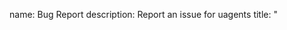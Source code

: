 name: Bug Report
description: Report an issue for uagents
title: "<title>"
body:
  - type: markdown
    attributes:
      value: |
        Thanks for taking the time to report a bug in uAgents! We appreciate your contribution to improving the library.
  - type: checkboxes
    id: prerequisites
    attributes:
      label: Prerequisites
      description: Please confirm before submitting any new bug report:
      options:
          required: true
        - label: I checked the [existing issues](https://github.com/fetchai/uAgents/issues) and made sure there are no similar bug report. 
          required: true
  - type: dropdown
    id: category
    attributes:
      label: Category
      description: Select the category that best describes the bug.
      options:
        - label: Bug (unexpected behavior)
        - label: Documentation Issue (error or unclear information in docs)
        - label: Other
      validations:
        required: true
  - type: textarea
    id: description
    attributes:
      label: Describe the Issue
      description: Please provide a clear and concise description of the bug you encountered.
      placeholder: What went wrong?
      validations:
        required: true
  - type: textarea
    id: expected_behavior
    attributes:
      label: Expected Behavior
      description: Explain what you expected to happen in this situation.
      validations:
        required: false
  - type: textarea
    id: steps_to_reproduce
    attributes:
      label: Steps to Reproduce (Optional)
      description: If possible, provide detailed steps that consistently reproduce the bug. This will help us pinpoint the problem and fix it as soon as possible.
      validations:
        required: false
  - type: textarea
    id: version
    attributes:
      label: uAgents Version
      description: Which version of uAgents were you using? Please enter the version number here.
      validations:
        required: true
  - type: textarea
    id: environment
    attributes:
      label: Environment Details (Optional)
      description: Provide any relevant information about your environment, such as operating system, Python version, and any other libraries used.
      render: markdown
      validations:
        required: false
  - type: textarea
    id: logs
    attributes:
      label: Failure Logs (Optional)
      description: Include any relevant log snippets or files here. You can paste directly or drag and drop files into this area.
    render: shell
    validations:
        required: false
  - type: textarea
    id: additional_info
    attributes:
      label: Additional Information (Optional)
      description: Include any screenshots, code snippets, or other relevant details that might help us understand the bug.
      render: markdown
      validations:
        required: false

